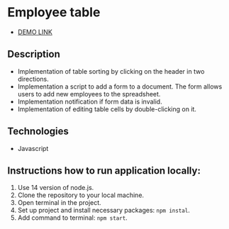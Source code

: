 # Employee table

 - [DEMO LINK](https://DaveBeetle.github.io/employee-table/)

## Description
 - Implementation of table sorting by clicking on the header in two directions.
 - Implementation a script to add a form to a document. The form allows users to add new employees to the spreadsheet.
 - Implementation notification if form data is invalid.
 - Implementation of editing table cells by double-clicking on it.

## Technologies
- Javascript

## Instructions how to run application locally:
1. Use 14 version of node.js.
2. Clone the repository to your local machine.
3. Open terminal in the project.
4. Set up project and install necessary packages: `npm instal`.
5. Add command to terminal: `npm start`.
